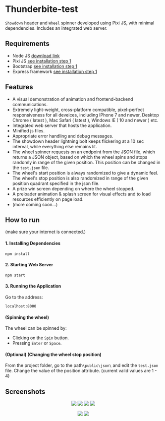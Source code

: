 # Thunderbite-test

`Showdown` header and `Wheel` spinner developed using Pixi JS, with minimal dependencies. Includes an integrated web server.

## Requirements
* Node JS [download link](https://nodejs.org/en/download/)
* Pixi JS [see installation step 1](#1-installing-dependencies)
* Bootstrap [see installation step 1](#1-installing-dependencies)
* Express framework [see installation step 1](#1-installing-dependencies)

## Features
* A visual demonstration of animation and frontend-backend communications.
* Extremely light-weight, cross-platform compatible, pixel-perfect responsiveness for all deveices, including IPhone 7 and newer, Desktop Chrome ( latest ), Mac Safari ( latest ), Windows  IE ( 10 and newer ) etc.
* Integrated web server that hosts the application.
* Minified js files.
* Appropriate error handling and debug messages.
* The showdown header lightning bolt keeps flickering at a 10 sec interval, while everything else remains lit.
* The wheel spinner requests on an endpoint from the JSON file, which returns a JSON object, based on which the wheel spins and stops randomly in range of the given position. This position can be changed in the `test.json` file.
* The wheel's start position is always randomized to give a dynamic feel. The wheel's stop position is also randomized in range of the given position quadrant specified in the json file.
* A prize win screen depending on where the wheel stopped.
* A preloader animation & splash screen for visual effects and to load resources efficiently on page load.
* (more coming soon...)

## How to run
(make sure your internet is connected.)

#### 1. Installing Dependencies
```
npm install
```

#### 2. Starting Web Server
```
npm start
```

#### 3. Running the Application
Go to the address: 
```
localhost:8000
```

#### (Spinning the wheel)
The wheel can be spinned by:
* Clicking on the `Spin` button.
* Pressing `Enter` or `Space`.

#### (Optional) (Changing the wheel stop position)
From the project folder, go to the path`\public\json\` and edit the `test.json` file. Change the value of the position attribute. (current valid values are 1 - 4)

## Screenshots

<p align="center">
  <img src="https://user-images.githubusercontent.com/69671663/149233950-a3ecae35-711c-4c2f-80eb-d1aeeaecf5a3.png" />
  
  <img src="https://user-images.githubusercontent.com/69671663/149233960-ee0170f2-27b2-4312-a12c-24f784806c1b.png" />
  
  <img src="https://user-images.githubusercontent.com/69671663/149233965-08137f08-51d3-46d1-9a60-69af5389f4b0.png" />
  
  <img src="https://user-images.githubusercontent.com/69671663/149233966-67444c76-2d8d-4e54-99a0-17490f59c3fa.png" />
</p>

<p align="center">
  <img src="https://user-images.githubusercontent.com/69671663/149233970-f0c68401-08a7-4dd2-935b-9b9db82eb77e.png" />
  
  <img src="https://user-images.githubusercontent.com/69671663/149233972-fc88739e-d621-4045-908d-f19548b0b213.png" />
</p>
